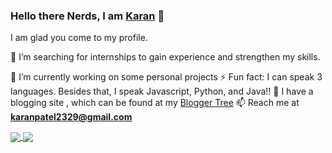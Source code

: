 ### Hello there Nerds, I am [Karan](https://karanpatel.netlify.app) 👋
I am glad you come to my profile.

🔭 I’m searching for internships to gain experience and strengthen my skills. 

🌱 I’m currently working on some personal projects
⚡ Fun fact: I can speak 3 languages. Besides that, I speak Javascript, Python, and Java!!
💎 I have a blogging site , which can be found at my [Blogger Tree](https://www.thebloggertree.in/)
📫 Reach me at **[karanpatel2329@gmail.com](mailto:karanpatel2329@gmail.com)**




<a href="https://github.com/anuraghazra/github-readme-stats">
  <img align="center" src="https://github-readme-stats.vercel.app/api?username=karanpatel2329&show_icons=true&hide=issues" />
</a>
<a href="https://github.com/anuraghazra/github-readme-stats">
  <img align="center" src="https://github-readme-stats.vercel.app/api/top-langs/?username=karanpatel2329&layout=compact" />
</a>

